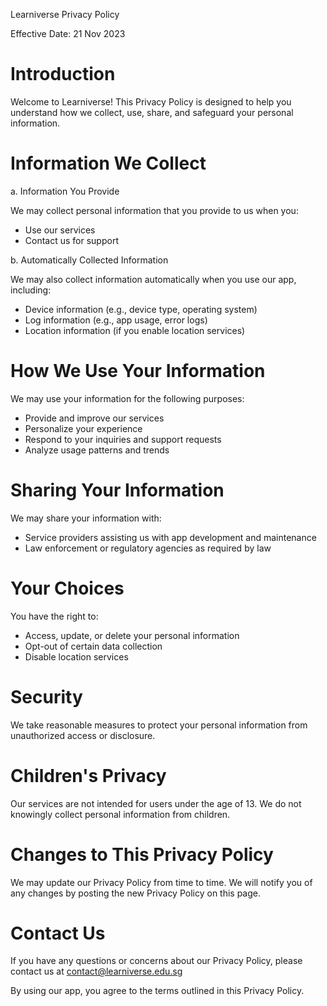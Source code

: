 Learniverse Privacy Policy

Effective Date: 21 Nov 2023

# Introduction

Welcome to Learniverse! This Privacy Policy is designed to help you understand how we collect, use, share, and safeguard your personal information.

# Information We Collect

a. Information You Provide

We may collect personal information that you provide to us when you:

- Use our services
- Contact us for support
  
b. Automatically Collected Information

We may also collect information automatically when you use our app, including:

- Device information (e.g., device type, operating system)
- Log information (e.g., app usage, error logs)
- Location information (if you enable location services)

# How We Use Your Information

We may use your information for the following purposes:

- Provide and improve our services
- Personalize your experience
- Respond to your inquiries and support requests
- Analyze usage patterns and trends

# Sharing Your Information

We may share your information with:

- Service providers assisting us with app development and maintenance
- Law enforcement or regulatory agencies as required by law

# Your Choices

You have the right to:

- Access, update, or delete your personal information
- Opt-out of certain data collection
- Disable location services

# Security

We take reasonable measures to protect your personal information from unauthorized access or disclosure.

# Children's Privacy

Our services are not intended for users under the age of 13. We do not knowingly collect personal information from children.

# Changes to This Privacy Policy

We may update our Privacy Policy from time to time. We will notify you of any changes by posting the new Privacy Policy on this page.

# Contact Us

If you have any questions or concerns about our Privacy Policy, please contact us at contact@learniverse.edu.sg

By using our app, you agree to the terms outlined in this Privacy Policy.
